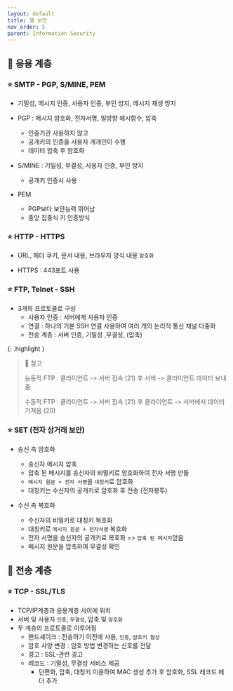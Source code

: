 ```yaml
---
layout: default
title: 웹 보안
nav_order: 5
parent: Information Security
---
```




## 📑 응용 계층

### ⭐ SMTP - PGP, S/MINE, PEM

- 기밀성, 메시지 인증, 사용자 인증, 부인 방지, 메시지 재생 방지
- PGP : 메시지 암호화, 전자서명, 일방향 해시함수, 압축
  - 인증기관 사용하지 않고
  - 공개키의 인증을 사용자 개개인이 수행
  - 데이터 압축 후 암호화

- S/MINE : 기밀성, 무결성, 사용자 인증, 부인 방지
  - 공개키 인증서 사용

- PEM
  - PGP보다 보안능력 뛰어남
  - 중앙 집중식 키 인증방식




### ⭐ HTTP - HTTPS

- URL, 헤더 쿠키, 문서 내용, 브라우저 양식 내용 `암호화`

- HTTPS : 443포트 사용

  

### ⭐ FTP, Telnet - SSH

- 3개의 프로토콜로 구성
  - 사용자 인증 : 서버에게 사용자 인증
  - 연결 : 하나의 기본 SSH 연결 사용하여 여러 개의 논리적 통신 채널 다중화
  - 전송 계층 : 서버 인증, 기밀성 ,무결성, (압축)


{: .highlight }

> 🎈 참고
>
> 능동적 FTP : 클라이언트 -> 서버 접속 (21) 후 서버 -> 클라이언트 데이터 보내줌
>
> 수동적 FTP : 클라이언트 -> 서버 접속 (21) 후 클라이언트 -> 서버에서 데이터 가져옴 (20)



### ⭐ SET (전자 상거래 보안)

- 송신 측 암호화

  - 송신자 메시지 압축
  - 압축 된 메시지를 송신자의 비밀키로 암호화하여 전자 서명 만듦
  - `메시지 원문 + 전자 서명`을 `대칭키`로 암호화
  - 대칭키는 수신자의 공개키로 암호화 후 전송 (전자봉투)

- 수신 측 복호화

  - 수신자의 비밀키로 대칭키 복호화
  - 대칭키로 `메시지 원문 + 전자서명` 복호화
  - 전자 서명을 송신자의 공개키로 복호화 => `압축 된 메시지`얻음
  - 메시지 원문을 압축하여 무결성 확인

  

## 📑 전송 계층

### ⭐ TCP - SSL/TLS

- TCP/IP계층과 응용계층 사이에 위치
- 서버 및 사용자 `인증`, `무결성`, 압축 및 `암호화`
- 두 계층의 프로토콜로 이루어짐
  - 핸드셰이크 : 전송하기 이전에 사용, `인증`, `암호키 협상`
  - 암호 사양 변경 : 암호 방법 변경하는 신호를 전달
  - 경고 : SSL-관련 경고
  - 레코드 : 기밀성, 무결성 서비스 제공
    - 단편화, 압축, 대칭키 이용하여 MAC 생성 추가 후 암호화, SSL 레코드 헤더 추가
